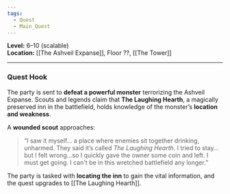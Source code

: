 ```yaml
---
tags:
  - Quest
  - Main_Quest
---
```

**Level:** 6–10 (scalable)  
**Location:** [[The Ashveil Expanse]], Floor ??, [[The Tower]]

---

### **Quest Hook**

The party is sent to **defeat a powerful monster** terrorizing the Ashveil Expanse. Scouts and legends claim that **The Laughing Hearth**, a magically preserved inn in the battlefield, holds knowledge of the monster’s **location and weakness**.

A **wounded scout** approaches:

> “I saw it myself… a place where enemies sit together drinking, unharmed. They said it’s called _The Laughing Hearth._ I tried to stay…but I felt wrong…so I quickly gave the owner some coin and left. I must get going. I can't be in this wretched battlefield any longer.”

The party is tasked with **locating the inn** to gain the vital information, and the quest upgrades to [[The Laughing Hearth]].